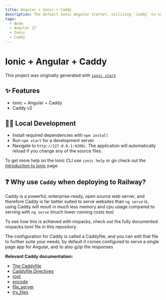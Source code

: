 ```yaml
---
title: Angular + Ionic + Caddy
description: The default Ionic Angular starter, utilizing `Caddy` to serve the built single page app
tags:
  - Node
  - Angular 17
  - Ionic
  - Caddy
---
```


# Ionic + Angular + Caddy

This project was originally generated with [`ionic start`](https://ionicframework.com/docs/developing/starting)

<!-- [![Deploy on Railway](https://railway.app/button.svg)](https://railway.app/template/13NBfA?referralCode=ySCnWl) -->

## ✨ Features

- Ionic + Angular + Caddy
- Caddy v2

## 💁‍♀️ Local Development

- Install required dependencies with `npm install`
- Run `npm start` for a development server
- Navigate to `http://127.0.0.1:4200/`. The application will automatically reload if you change any of the source files.

To get more help on the Ionic CLI use `ionic help` or go check out the [Introduction to Ionic](https://ionicframework.com/docs/) page.

## ❓ Why use `Caddy` when deploying to Railway?

Caddy is a powerful, enterprise-ready, open source web server, and therefore Caddy is far better suited to serve websites than `ng serve` is, using Caddy will result in much less memory and cpu usage compared to serving with `ng serve` (much lower running costs too)

To see how this is achieved with nixpacks, check out the fully documented nixpacks.toml file in this repository

The configuration for Caddy is called a Caddyfile, and you can edit that file to further suite your needs, by default it comes configured to serve a single page app for Angular, and to also gzip the responses

**Relevant Caddy documentation:**

- [The Caddyfile](https://caddyserver.com/docs/caddyfile)
- [Caddyfile Directives](https://caddyserver.com/docs/caddyfile/directives)
- [root](https://caddyserver.com/docs/caddyfile/directives/root)
- [encode](https://caddyserver.com/docs/caddyfile/directives/encode)
- [file_server](https://caddyserver.com/docs/caddyfile/directives/file_server)
- [try_files](https://caddyserver.com/docs/caddyfile/directives/try_files)
